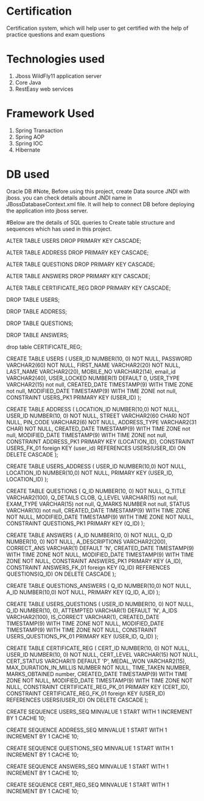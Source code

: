 # Certification
Certification system, which will help user to get certified with the help of practice questions and exam questions
# Technologies used
1) Jboss WildFly11 application server
2) Core Java
3) RestEasy web services
# Framework Used
1) Spring Transaction
2) Spring AOP
3) Spring IOC
4) Hibernate
# DB used
Oracle DB
#Note, Before using this project, create Data source JNDI with jboss. you can check details abount JNDI name in JBossDatabaseContext.xml file.
It will help to connect DB before deploying the application into jboss server.

#Below are the details of SQL queries to Create table structure and sequences which has used in this project.

ALTER TABLE USERS
DROP PRIMARY KEY CASCADE;

ALTER TABLE ADDRESS
DROP PRIMARY KEY CASCADE;

ALTER TABLE QUESTIONS
DROP PRIMARY KEY CASCADE;

ALTER TABLE ANSWERS
DROP PRIMARY KEY CASCADE;

ALTER TABLE CERTIFICATE_REG
DROP PRIMARY KEY CASCADE;

DROP TABLE USERS;

DROP TABLE ADDRESS;

DROP TABLE QUESTIONS;

DROP TABLE ANSWERS;

drop table CERTIFICATE_REG;

CREATE TABLE USERS
  (
    USER_ID       NUMBER(10, 0) NOT NULL,
    PASSWORD      VARCHAR2(60) NOT NULL,
    FIRST_NAME    VARCHAR2(20) NOT NULL,
    LAST_NAME     VARCHAR2(20),
    MOBILE_NO     VARCHAR2(14),
    email_id      VARCHAR2(40),
    USER_LOCKED   NUMBER(1) DEFAULT 0,
    USER_TYPE     VARCHAR2(15) not null,
    CREATED_DATE  TIMESTAMP(9) WITH TIME ZONE not null,
    MODIFIED_DATE TIMESTAMP(9) WITH TIME ZONE not null,
    CONSTRAINT USERS_PK1 PRIMARY KEY (USER_ID)
  );

CREATE TABLE ADDRESS
  (
    LOCATION_ID NUMBER(10,0) NOT NULL,
    USER_ID       NUMBER(10, 0) NOT NULL, 
    STREET        VARCHAR2(60 CHAR) NOT NULL,
    PIN_CODE      VARCHAR2(6) NOT NULL,
    ADDRESS_TYPE  VARCHAR2(31 CHAR) NOT NULL,
    CREATED_DATE  TIMESTAMP(9) WITH TIME ZONE not null,
    MODIFIED_DATE TIMESTAMP(9) WITH TIME ZONE not null,
    CONSTRAINT ADDRESS_PK1 PRIMARY KEY (LOCATION_ID),
    CONSTRAINT USERS_FK_01 foreign KEY (user_id) REFERENCES USERS(USER_ID) ON DELETE CASCADE
  );

CREATE TABLE USERS_ADDRESS
  (
    USER_ID     NUMBER(10,0) NOT NULL,
    LOCATION_ID NUMBER(10,0) NOT NULL,
    PRIMARY KEY (USER_ID, LOCATION_ID)
  );

CREATE TABLE QUESTIONS
  (
    Q_ID    NUMBER(10, 0) NOT NULL,
    Q_TITLE VARCHAR2(100),
    Q_DETAILS CLOB,
    Q_LEVEL       VARCHAR(15) not null,
    EXAM_TYPE     VARCHAR(15) not null,
    Q_MARKS       NUMBER not null,
    STATUS        VARCHAR(10) not null,
    CREATED_DATE  TIMESTAMP(9) WITH TIME ZONE NOT NULL,
    MODIFIED_DATE TIMESTAMP(9) WITH TIME ZONE NOT NULL,
    CONSTRAINT QUESTIONS_PK1 PRIMARY KEY (Q_ID)
  );

CREATE TABLE ANSWERS
  (
    A_ID           NUMBER(10, 0) NOT NULL,
    Q_ID           NUMBER(10, 0) NOT NULL,
    A_DESCRIPTIONS VARCHAR2(200),
    CORRECT_ANS VARCHAR(1) DEFAULT 'N',
    CREATED_DATE   TIMESTAMP(9) WITH TIME ZONE NOT NULL,
    MODIFIED_DATE  TIMESTAMP(9) WITH TIME ZONE NOT NULL,
    CONSTRAINT ANSWERS_PK1 PRIMARY KEY (A_ID),
    CONSTRAINT ANSWERS_FK_01 foreign KEY (Q_ID) REFERENCES QUESTIONS(Q_ID)  ON DELETE CASCADE
  );

CREATE TABLE QUESTIONS_ANSWERS
  (
    Q_ID NUMBER(10,0) NOT NULL,
    A_ID NUMBER(10,0) NOT NULL,
    PRIMARY KEY (Q_ID, A_ID)
  );

CREATE TABLE USERS_QUESTIONS
  (
    USER_ID       NUMBER(10, 0) NOT NULL,
    Q_ID          NUMBER(10, 0),
    ATTEMPTED     VARCHAR(1) DEFAULT 'N',
    A_IDS         VARCHAR2(100),
    IS_CORRECT    VARCHAR(1),
    CREATED_DATE  TIMESTAMP(9) WITH TIME ZONE NOT NULL,
    MODIFIED_DATE TIMESTAMP(9) WITH TIME ZONE NOT NULL,
    CONSTRAINT USERS_QUESTIONS_PK_01 PRIMARY KEY (USER_ID, Q_ID)
  );

CREATE TABLE CERTIFICATE_REG
  (
    CERT_ID                NUMBER(10, 0) NOT NULL,
    USER_ID                NUMBER(10, 0) NOT NULL,
    CERT_LEVEL             VARCHAR(15) NOT NULL,
    CERT_STATUS            VARCHAR(1) DEFAULT 'P',
    MEDAL_WON			         VARCHAR2(15),
    MAX_DURATION_IN_MILLIS NUMBER NOT NULL,
    TIME_TAKEN             NUMBER,
    MARKS_OBTAINED         number,
    CREATED_DATE           TIMESTAMP(9) WITH TIME ZONE NOT NULL,
    MODIFIED_DATE          TIMESTAMP(9) WITH TIME ZONE NOT NULL,
    CONSTRAINT CERTIFICATE_REG_PK_01 PRIMARY KEY (CERT_ID),
    CONSTRAINT CERTIFICATE_REG_FK_01 foreign KEY (USER_ID) REFERENCES USERS(USER_ID)  ON DELETE CASCADE
  );

CREATE SEQUENCE USERS_SEQ MINVALUE 1 START WITH 1 INCREMENT BY 1 CACHE 10;

CREATE SEQUENCE ADDRESS_SEQ MINVALUE 1 START WITH 1 INCREMENT BY 1 CACHE 10;

CREATE SEQUENCE QUESTIONS_SEQ MINVALUE 1 START WITH 1 INCREMENT BY 1 CACHE 10;

CREATE SEQUENCE ANSWERS_SEQ MINVALUE 1 START WITH 1 INCREMENT BY 1 CACHE 10;

CREATE SEQUENCE CERT_REG_SEQ MINVALUE 1 START WITH 1 INCREMENT BY 1 CACHE 10;
